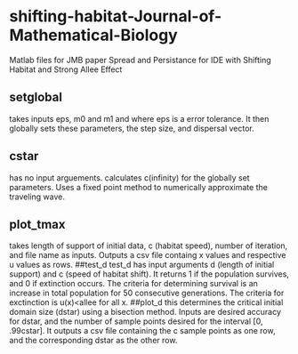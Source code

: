 # shifting-habitat-Journal-of-Mathematical-Biology
Matlab files for JMB paper Spread and Persistance for IDE with Shifting Habitat and Strong Allee Effect
## setglobal
takes inputs eps, m0 and m1 and where eps is a error tolerance. It then globally sets these parameters, the step size, and dispersal vector.
## cstar
has no input arguements. calculates c(infinity) for the globally set parameters. Uses a fixed point method to numerically approximate the traveling wave.
## plot_tmax
takes length of support of initial data, c (habitat speed), number of iteration, and file name as inputs. Outputs a csv file containg x values and respective u values as rows.
##test_d
test_d has input arguments d (length of initial support) and c (speed of habitat shift). It returns 1 if the population survives, and 0 if extinction occurs. The criteria for determining survival is an increase in total population for 50 consecutive generations. The criteria for exctinction is u(x)<allee for all x.
##plot_d
this determines the critical initial domain size (dstar) using a bisection method. Inputs are desired accuracy for dstar, and the number of sample points desired for the interval [0, .99cstar]. It outputs a csv file containing the c sample points as one row, and the corresponding dstar as the other row.
